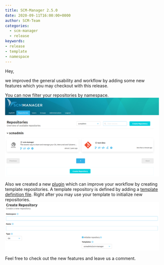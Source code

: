 ```yaml
---
title: SCM-Manager 2.5.0
date: 2020-09-11T16:00:00+0000
author: SCM-Team
categories:
  - scm-manager
  - release
keywords:
- release
- template
- namespace
---
```


Hey,

we improved the general usability and workflow by adding some new features which you may checkout with this release.

You can now filter your repositories by namespace.
![Namespace Filter](assets/namespace-filter.png)

Also we created a new [plugin](https://www.scm-manager.org/plugins/scm-repository-template-plugin/) which can improve your workflow by creating template repositories. A template repository is defined by adding a [template definition file](https://www.scm-manager.org/plugins/scm-repository-template-plugin/docs/1.0.x/en/usage/). Right after you may use your template to initialize new repositories.
![Template](assets/repository-template.png)


Feel free to check out the new features and leave us a comment.
